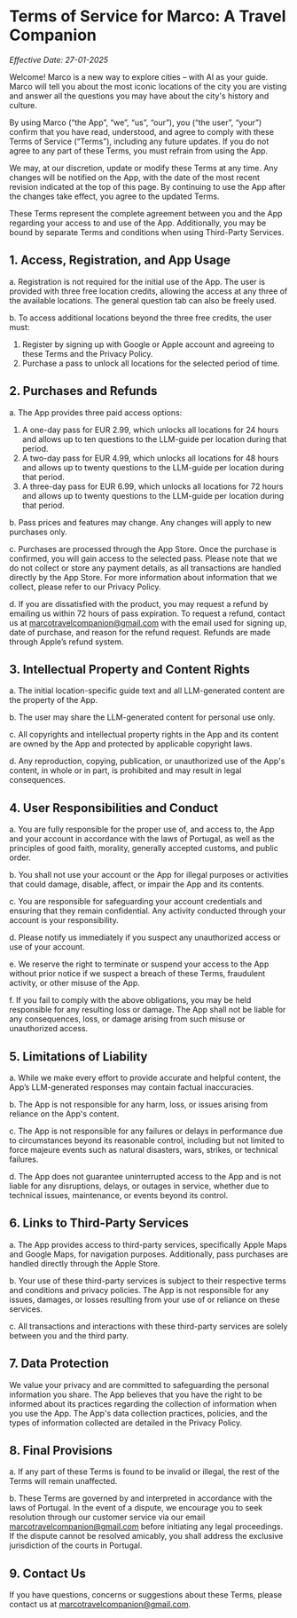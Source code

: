# Terms of Service for Marco: A Travel Companion

*Effective Date: 27-01-2025*

Welcome! Marco is a new way to explore cities – with AI as your guide. Marco will tell you about the most iconic locations of the city you are visting and answer all the questions you may have about the city's history and culture.

By using Marco (“the App”, “we”, “us”, “our”), you (“the user”, “your”) confirm that you have read, understood, and agree to comply with these Terms of Service (“Terms”), including any future updates. If you do not agree to any part of these Terms, you must refrain from using the App.

We may, at our discretion, update or modify these Terms at any time. Any changes will be notified on the App, with the date of the most recent revision indicated at the top of this page. By continuing to use the App after the changes take effect, you agree to the updated Terms.

These Terms represent the complete agreement between you and the App regarding your access to and use of the App. Additionally, you may be bound by separate Terms and conditions when using Third-Party Services.

## 1. Access, Registration, and App Usage
a. Registration is not required for the initial use of the App. The user is provided with three free location credits, allowing the access at any three of the available locations. The general question tab can also be freely used.

b. To access additional locations beyond the three free credits, the user must:
1. Register by signing up with Google or Apple account and agreeing to these Terms and the Privacy Policy.
2. Purchase a pass to unlock all locations for the selected period of time.



## 2. Purchases and Refunds
a. The App provides three paid access options:
1. A one-day pass for EUR 2.99, which unlocks all locations for 24 hours and allows up to ten questions to the LLM-guide per location during that period.
2. A two-day pass for EUR 4.99, which unlocks all locations for 48 hours and allows up to twenty questions to the LLM-guide per location during that period.
2. A three-day pass for EUR 6.99, which unlocks all locations for 72 hours and allows up to twenty questions to the LLM-guide per location during that period.

b. Pass prices and features may change. Any changes will apply to new purchases only.

c. Purchases are processed through the App Store. Once the purchase is confirmed, you will gain access to the selected pass. Please note that we do not collect or store any payment details, as all transactions are handled directly by the App Store. For more information about information that we collect, please refer to our Privacy Policy.

d. If you are dissatisfied with the product, you may request a refund by emailing us within 72 hours of pass expiration. To request a refund, contact us at marcotravelcompanion@gmail.com with the email used for signing up, date of purchase, and reason for the refund request. Refunds are made through Apple’s refund system.



## 3. Intellectual Property and Content Rights
a. The initial location-specific guide text and all LLM-generated content are the property of the App.

b. The user may share the LLM-generated content for personal use only.

c. All copyrights and intellectual property rights in the App and its content are owned by the App and protected by applicable copyright laws.

d. Any reproduction, copying, publication, or unauthorized use of the App's content, in whole or in part, is prohibited and may result in legal consequences.



## 4. User Responsibilities and Conduct
a. You are fully responsible for the proper use of, and access to, the App and your account in accordance with the laws of Portugal, as well as the principles of good faith, morality, generally accepted customs, and public order.

b. You shall not use your account or the App for illegal purposes or activities that could damage, disable, affect, or impair the App and its contents.

c. You are responsible for safeguarding your account credentials and ensuring that they remain confidential. Any activity conducted through your account is your responsibility.

d. Please notify us immediately if you suspect any unauthorized access or use of your account.

e. We reserve the right to terminate or suspend your access to the App without prior notice if we suspect a breach of these Terms, fraudulent activity, or other misuse of the App.

f. If you fail to comply with the above obligations, you may be held responsible for any resulting loss or damage. The App shall not be liable for any consequences, loss, or damage arising from such misuse or unauthorized access.



## 5. Limitations of Liability
a. While we make every effort to provide accurate and helpful content, the App’s LLM-generated responses may contain factual inaccuracies.

b. The App is not responsible for any harm, loss, or issues arising from reliance on the App's content.

c. The App is not responsible for any failures or delays in performance due to circumstances beyond its reasonable control, including but not limited to force majeure events such as natural disasters, wars, strikes, or technical failures.

d. The App does not guarantee uninterrupted access to the App and is not liable for any disruptions, delays, or outages in service, whether due to technical issues, maintenance, or events beyond its control.



## 6. Links to Third-Party Services
a. The App provides access to third-party services, specifically Apple Maps and Google Maps, for navigation purposes. Additionally, pass purchases are handled directly through the Apple Store.

b. Your use of these third-party services is subject to their respective terms and conditions and privacy policies. The App is not responsible for any issues, damages, or losses resulting from your use of or reliance on these services.

c. All transactions and interactions with these third-party services are solely between you and the third party.



## 7. Data Protection
We value your privacy and are committed to safeguarding the personal information you share. The App believes that you have the right to be informed about its practices regarding the collection of information when you use the App. The App's data collection practices, policies, and the types of information collected are detailed in the Privacy Policy.



## 8. Final Provisions
a. If any part of these Terms is found to be invalid or illegal, the rest of the Terms will remain unaffected. 

b. These Terms are governed by and interpreted in accordance with the laws of Portugal. In the event of a dispute, we encourage you to seek resolution through our customer service via our email [marcotravelcompanion@gmail.com](mailto:marcotravelcompanion@gmail.com) before initiating any legal proceedings. If the dispute cannot be resolved amicably, you shall address the exclusive jurisdiction of the courts in Portugal.



## 9. Contact Us
If you have questions, concerns or suggestions about these Terms, please contact us at [marcotravelcompanion@gmail.com](mailto:marcotravelcompanion@gmail.com).
